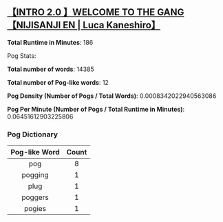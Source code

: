 ## [【INTRO 2.0 】WELCOME TO THE GANG【NIJISANJI EN | Luca Kaneshiro】](https://www.youtube.com/watch?v=jWpUiTPTfes)
**Total Runtime in Minutes**: 186

Pog Stats:

   **Total number of words**: 14385

   **Total number of Pog-like words**: 12

   **Pog Density (Number of Pogs / Total Words)**: 0.0008342022940563086

   **Pog Per Minute (Number of Pogs / Total Runtime in Minutes)**: 0.06451612903225806

### Pog Dictionary
**Pog-like Word** | **Count**
:---: | :---:
pog | 8
pogging | 1
plug | 1
poggers | 1
pogies | 1
